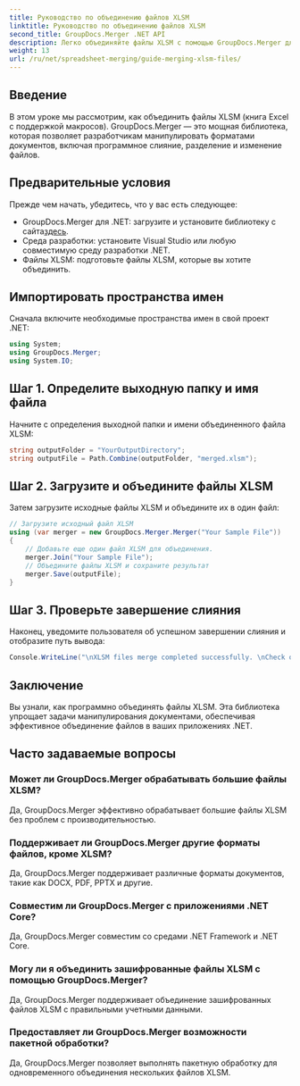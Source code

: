 ```yaml
---
title: Руководство по объединению файлов XLSM
linktitle: Руководство по объединению файлов XLSM
second_title: GroupDocs.Merger .NET API
description: Легко объединяйте файлы XLSM с помощью GroupDocs.Merger для .NET. Эффективно объединяйте книги Excel программно. Расширьте свои возможности манипулирования документами.
weight: 13
url: /ru/net/spreadsheet-merging/guide-merging-xlsm-files/
---
```

## Введение
В этом уроке мы рассмотрим, как объединить файлы XLSM (книга Excel с поддержкой макросов). GroupDocs.Merger — это мощная библиотека, которая позволяет разработчикам манипулировать форматами документов, включая программное слияние, разделение и изменение файлов.
## Предварительные условия
Прежде чем начать, убедитесь, что у вас есть следующее:
-  GroupDocs.Merger для .NET: загрузите и установите библиотеку с сайта[здесь](https://releases.groupdocs.com/merger/net/).
- Среда разработки: установите Visual Studio или любую совместимую среду разработки .NET.
- Файлы XLSM: подготовьте файлы XLSM, которые вы хотите объединить.

## Импортировать пространства имен
Сначала включите необходимые пространства имен в свой проект .NET:
```csharp
using System; 
using GroupDocs.Merger;
using System.IO;
```
## Шаг 1. Определите выходную папку и имя файла
Начните с определения выходной папки и имени объединенного файла XLSM:
```csharp
string outputFolder = "YourOutputDirectory";
string outputFile = Path.Combine(outputFolder, "merged.xlsm");
```
## Шаг 2. Загрузите и объедините файлы XLSM
Затем загрузите исходные файлы XLSM и объедините их в один файл:
```csharp
// Загрузите исходный файл XLSM
using (var merger = new GroupDocs.Merger.Merger("Your Sample File"))
{
    // Добавьте еще один файл XLSM для объединения.
    merger.Join("Your Sample File");
    // Объедините файлы XLSM и сохраните результат
    merger.Save(outputFile);
}
```
## Шаг 3. Проверьте завершение слияния
Наконец, уведомите пользователя об успешном завершении слияния и отобразите путь вывода:
```csharp
Console.WriteLine("\nXLSM files merge completed successfully. \nCheck output in {0}", outputFolder);
```

## Заключение
Вы узнали, как программно объединять файлы XLSM. Эта библиотека упрощает задачи манипулирования документами, обеспечивая эффективное объединение файлов в ваших приложениях .NET.

## Часто задаваемые вопросы
### Может ли GroupDocs.Merger обрабатывать большие файлы XLSM?
Да, GroupDocs.Merger эффективно обрабатывает большие файлы XLSM без проблем с производительностью.
### Поддерживает ли GroupDocs.Merger другие форматы файлов, кроме XLSM?
Да, GroupDocs.Merger поддерживает различные форматы документов, такие как DOCX, PDF, PPTX и другие.
### Совместим ли GroupDocs.Merger с приложениями .NET Core?
Да, GroupDocs.Merger совместим со средами .NET Framework и .NET Core.
### Могу ли я объединить зашифрованные файлы XLSM с помощью GroupDocs.Merger?
Да, GroupDocs.Merger поддерживает объединение зашифрованных файлов XLSM с правильными учетными данными.
### Предоставляет ли GroupDocs.Merger возможности пакетной обработки?
Да, GroupDocs.Merger позволяет выполнять пакетную обработку для одновременного объединения нескольких файлов XLSM.